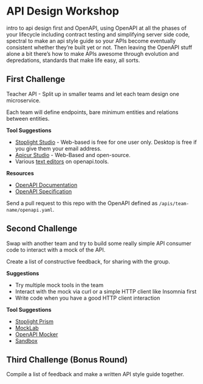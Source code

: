 # API Design Workshop

intro to api design first and OpenAPI, using OpenAPI at all the phases of your lifecycle including contract testing and simplifying server side code, spectral to make an api style guide so your APIs become eventually consistent whether they’re built yet or not. Then leaving the OpenAPI stuff alone a bit there’s how to make APIs awesome through evolution and depredations, standards that make life easy, all sorts.

## First Challenge

Teacher API - Split up in smaller teams and let each team design one microservice.

Each team will define endpoints, bare minimum entities and relations between entities.


**Tool Suggestions**
  
- [Stoplight Studio](https://stoplight.io/studio) - Web-based is free for one user only. Desktop is free if you give them your email address.
- [Apicur Studio](https://www.apicur.io/studio/) - Web-Based and open-source.
- Various [text editors](https://openapi.tools/#text-editors) on openapi.tools.

**Resources**

- [OpenAPI Documentation](https://github.com/OAI/Documentation/)
- [OpenAPI Specification](https://spec.openapis.org/)

Send a pull request to this repo with the OpenAPI defined as `/apis/team-name/openapi.yaml`.

## Second Challenge

Swap with another team and try to build some really simple API consumer code to interact with a mock of the API. 

Create a list of constructive feedback, for sharing with the group.

**Suggestions**

- Try multiple mock tools in the team
- Interact with the mock via curl or a simple HTTP client like Insomnia first
- Write code when you have a good HTTP client interaction

**Tool Suggestions**

- [Stoplight Prism](https://stoplight.io/open-source/prism)
- [MockLab](https://www.mocklab.io/docs/getting-started/)
- [OpenAPI Mocker](https://www.npmjs.com/package/open-api-mocker)
- [Sandbox](https://getsandbox.com/)


## Third Challenge (Bonus Round)

Compile a list of feedback and make a written API style guide together.
